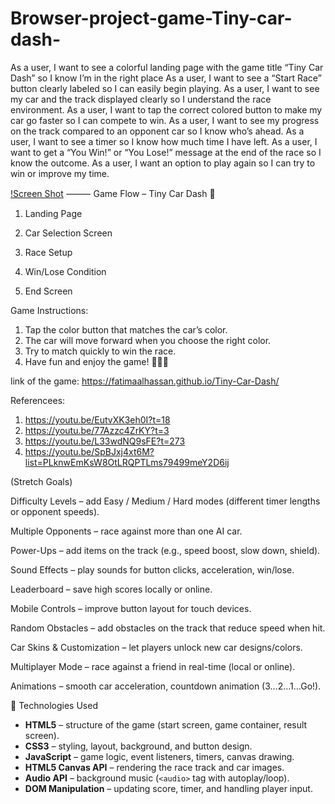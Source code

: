 # Browser-project-game-Tiny-car-dash-

 As a user, I want to see a colorful landing page with the game title “Tiny Car Dash” so I know I’m in the right place
As a user, I want to see a “Start Race” button clearly labeled so I can easily begin playing.
As a user, I want to see my car and the track displayed clearly so I understand the race environment.
 As a user, I want to tap the correct colored button to make my car go faster so I can compete to win.
 As a user, I want to see my progress on the track compared to an opponent car so I know who’s ahead.
 As a user, I want to see a timer so I know how much time I have left.
 As a user, I want to get a “You Win!” or “You Lose!” message at the end of the race so I know the outcome.
 As a user, I want an option to play again so I can try to win or improve my time.

[!Screen Shot](https://i.ibb.co/PvPQKgSn/Screenshot-23-8-2025-9462-127-0-0-1.jpg)
⸻
Game Flow – Tiny Car Dash 🏁
1. Landing Page

2. Car Selection Screen

3. Race Setup

5. Win/Lose Condition
6. End Screen
 
 Game Instructions:
1. Tap the color button that matches the car’s color.
2. The car will move forward when you choose the right color.
3. Try to match quickly to win the race.
4. Have fun and enjoy the game! 🚗🎨🎉


link of the game:
https://fatimaalhassan.github.io/Tiny-Car-Dash/


Referencees:

1. https://youtu.be/EutvXK3eh0I?t=18
2. https://youtu.be/77Azzc4ZrKY?t=3
3. https://youtu.be/L33wdNQ9sFE?t=273
4. https://youtu.be/SpBJxj4xt6M?list=PLknwEmKsW8OtLRQPTLms79499meY2D6ij


 (Stretch Goals)

Difficulty Levels – add Easy / Medium / Hard modes (different timer lengths or opponent speeds).

Multiple Opponents – race against more than one AI car.

Power-Ups – add items on the track (e.g., speed boost, slow down, shield).

Sound Effects – play sounds for button clicks, acceleration, win/lose.

Leaderboard – save high scores locally or online.

Mobile Controls – improve button layout for touch devices.

Random Obstacles – add obstacles on the track that reduce speed when hit.

Car Skins & Customization – let players unlock new car designs/colors.

Multiplayer Mode – race against a friend in real-time (local or online).

Animations – smooth car acceleration, countdown animation (3…2…1…Go!).




📌 Technologies Used

* **HTML5** – structure of the game (start screen, game container, result screen).
* **CSS3** – styling, layout, background, and button design.
* **JavaScript** – game logic, event listeners, timers, canvas drawing.
* **HTML5 Canvas API** – rendering the race track and car images.
* **Audio API** – background music (`<audio>` tag with autoplay/loop).
* **DOM Manipulation** – updating score, timer, and handling player input.

